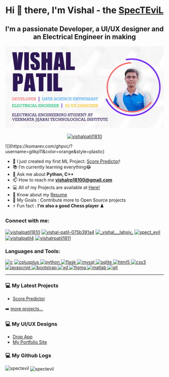 <h1 align="center">Hi 👋 there, I'm Vishal - the <a href="https://github.com/SpecTEviL">SpecTEviL</a></h1>
<h2 align="center">I'm a passionate Developer, a UI/UX designer and an Electrical Engineer in making</h2>
<p><img src="https://github.com/SpecTEviL/SpecTEviL/blob/main/Dashboard%20Final.jpg" alt="SpecTEviL" /></p>

<p align="center"> <a href="https://twitter.com/vishalpatil1810" target="blank"><img src="https://img.shields.io/twitter/follow/vishalpatil1810?logo=twitter&style=for-the-badge" alt="vishalpatil1810" /></a></p>
![](https://komarev.com/ghpvc/?username=gitkp11&color=orange&style=plastic)

- 🥇 I just created my first ML Project: [Score Predictor](https://github.com/SpecTEviL/TSF-Grip-Task-1)!
- 📚 I’m currently learning everything😂
- 💬 Ask me about **Python, C++**
- 📫 How to reach me **vishalrp18100@gmail.com**
- 💻 All of my Projects are available at [Here!](https://github.com/SpecTEviL?tab=repositories)
- 📄 Know about my [Resume](https://bit.ly/Resume_VishalPatil)
- 🥅  My Goals : Contribute more to Open Source projects
- ⚡ Fun fact : **I'm also a good Chess player ♟**

<h3 align="left">Connect with me:</h3>
<p align="left">
<a href="https://twitter.com/vishalpatil1810" target="blank"><img align="center" src="https://cdn.jsdelivr.net/npm/simple-icons@3.0.1/icons/twitter.svg" alt="vishalpatil1810" height="30" width="40" /></a>
<a href="https://linkedin.com/in/vishal-patil-075b391a4" target="blank"><img align="center" src="https://cdn.jsdelivr.net/npm/simple-icons@3.0.1/icons/linkedin.svg" alt="vishal-patil-075b391a4" height="30" width="40" /></a>
<a href="https://instagram.com/_vishal_._lahsiv_" target="blank"><img align="center" src="https://cdn.jsdelivr.net/npm/simple-icons@3.0.1/icons/instagram.svg" alt="_vishal_._lahsiv_" height="30" width="40" /></a>
<a href="https://dribbble.com/spect_evil" target="blank"><img align="center" src="https://cdn.jsdelivr.net/npm/simple-icons@3.0.1/icons/dribbble.svg" alt="spect_evil" height="30" width="40" /></a>
<a href="https://www.behance.net/vishalpatil4" target="blank"><img align="center" src="https://cdn.jsdelivr.net/npm/simple-icons@3.0.1/icons/behance.svg" alt="vishalpatil4" height="30" width="40" /></a>
<a href="https://www.hackerrank.com/vishalrpatil1811" target="blank"><img align="center" src="https://cdn.jsdelivr.net/npm/simple-icons@3.0.1/icons/hackerrank.svg" alt="vishalrpatil1811" height="30" width="40" /></a>
</p>

### Languages and Tools:

<p align="left">
  <a href="https://www.cprogramming.com/" target="_blank"> <img src="https://devicons.github.io/devicon/devicon.git/icons/c/c-original.svg" alt="c" width="40" height="40"/></a>
  <a href="https://www.w3schools.com/cpp/" target="_blank"> <img src="https://devicons.github.io/devicon/devicon.git/icons/cplusplus/cplusplus-original.svg" alt="cplusplus" width="40" height="40"/> </a>
  <a href="https://www.python.org" target="_blank"> <img src="https://devicons.github.io/devicon/devicon.git/icons/python/python-original.svg" alt="python" width="40" height="40"/> </a>
  <a href="https://flask.palletsprojects.com/" target="_blank"> <img src="https://www.vectorlogo.zone/logos/pocoo_flask/pocoo_flask-icon.svg" alt="flask" width="40" height="40"/> </a>
  <a href="https://www.mysql.com/" target="_blank"> <img src="https://devicons.github.io/devicon/devicon.git/icons/mysql/mysql-original-wordmark.svg" alt="mysql" width="40" height="40"/> </a>
  <a href="https://www.sqlite.org/" target="_blank"> <img src="https://www.vectorlogo.zone/logos/sqlite/sqlite-icon.svg" alt="sqlite" width="40" height="40"/> </a>
  <a href="https://www.w3.org/html/" target="_blank"> <img src="https://devicons.github.io/devicon/devicon.git/icons/html5/html5-original-wordmark.svg" alt="html5" width="40" height="40"/> </a>
  <a href="https://www.w3schools.com/css/" target="_blank"> <img src="https://devicons.github.io/devicon/devicon.git/icons/css3/css3-original-wordmark.svg" alt="css3" width="40" height="40"/> </a>
  <a href="https://developer.mozilla.org/en-US/docs/Web/JavaScript" target="_blank"> <img src="https://devicons.github.io/devicon/devicon.git/icons/javascript/javascript-original.svg" alt="javascript" width="40" height="40"/> </a>
  <a href="https://getbootstrap.com" target="_blank"> <img src="https://devicons.github.io/devicon/devicon.git/icons/bootstrap/bootstrap-plain.svg" alt="bootstrap" width="40" height="40"/> </a>
  <a href="https://www.adobe.com/products/xd.html" target="_blank"> <img src="https://cdn.worldvectorlogo.com/logos/adobe-xd.svg" alt="xd" width="40" height="40"/> </a> 
  <a href="https://www.figma.com/" target="_blank"> <img src="https://www.vectorlogo.zone/logos/figma/figma-icon.svg" alt="figma" width="40" height="40"/> </a>     <a href="https://www.mathworks.com/" target="_blank"> <img src="https://raw.githubusercontent.com/simple-icons/simple-icons/master/icons/mathworks.svg" alt="matlab" width="40" height="40"/> </a>
  <a href="https://git-scm.com/" target="_blank"> <img src="https://www.vectorlogo.zone/logos/git-scm/git-scm-icon.svg" alt="git" width="40" height="40"/> </a>   
  </p>
  
---

### 💻 My Latest Projects

<!-- Projects:START -->
- [Score Predictor](https://github.com/SpecTEviL/TSF-Grip-Task-1)
<!-- Projects:END -->

➡️ [more projects...](https://github.com/SpecTEviL?tab=repositories)

### 💻 My UI/UX Designs

<!-- UI/UX:START -->
- [Drop App](https://github.com/SpecTEviL/TSF-Grip-Task-1)
- [My Portfolio Site](https://github.com/SpecTEviL/TSF-Grip-Task-1)
<!-- UI/UX:END -->

### 💻  My Github Logs

<p>&nbsp;<img align="center" src="https://github-readme-stats.vercel.app/api?username=spectevil&show_icons=true&locale=en" alt="spectevil" /><img align="left" src="https://github-readme-stats.vercel.app/api/top-langs?username=spectevil&show_icons=true&locale=en&layout=compact" alt="spectevil" /></p>
